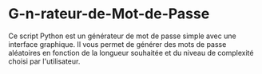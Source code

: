# G-n-rateur-de-Mot-de-Passe
Ce script Python est un générateur de mot de passe simple avec une interface graphique. Il vous permet de générer des mots de passe aléatoires en fonction de la longueur souhaitée et du niveau de complexité choisi par l'utilisateur.
